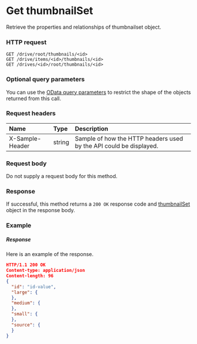 # Get thumbnailSet

Retrieve the properties and relationships of thumbnailset object.
### HTTP request
```http
GET /drive/root/thumbnails/<id>
GET /drive/items/<id>/thumbnails/<id>
GET /drives/<id>/root/thumbnails/<id>
```
### Optional query parameters
You can use the [OData query parameters](odata-optional-query-parameters.md) to restrict the shape of the objects returned from this call.
### Request headers
| Name       | Type | Description|
|:-----------|:------|:----------|
| X-Sample-Header  | string  | Sample of how the HTTP headers used by the API could be displayed.|

### Request body
Do not supply a request body for this method.
### Response
If successful, this method returns a `200 OK` response code and [thumbnailSet](../resources/thumbnailset.md) object in the response body.
### Example
##### Response
Here is an example of the response.
```json
HTTP/1.1 200 OK
Content-type: application/json
Content-length: 96
{
  "id": "id-value",
  "large": {
  },
  "medium": {
  },
  "small": {
  },
  "source": {
  }
}
```

<!-- uuid: b6f512e9-4aa0-4649-84ae-43fc4f44861d
2015-10-09 18:31:37 UTC -->